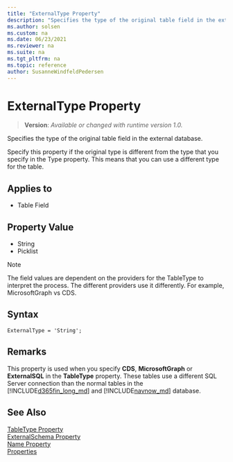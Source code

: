```yaml
---
title: "ExternalType Property"
description: "Specifies the type of the original table field in the external database."
ms.author: solsen
ms.custom: na
ms.date: 06/23/2021
ms.reviewer: na
ms.suite: na
ms.tgt_pltfrm: na
ms.topic: reference
author: SusanneWindfeldPedersen
---
```

[//]: # (START>DO_NOT_EDIT)
[//]: # (IMPORTANT:Do not edit any of the content between here and the END>DO_NOT_EDIT.)
[//]: # (Any modifications should be made in the .xml files in the ModernDev repo.)
# ExternalType Property
> **Version**: _Available or changed with runtime version 1.0._

Specifies the type of the original table field in the external database.

Specify this property if the original type is different from the type that you specify in the Type property. This means that you can use a different type for the table.

## Applies to
-   Table Field

[//]: # (IMPORTANT: END>DO_NOT_EDIT)

## Property Value

- String  
- Picklist

> [!NOTE]  
> The field values are dependent on the providers for the TableType to interpret the process. The different providers use it differently. For example, MicrosoftGraph vs CDS. 

## Syntax

```AL
ExternalType = 'String';
```

## Remarks

This property is used when you specify **CDS**, **MicrosoftGraph** or **ExternalSQL** in the **TableType** property. These tables use a different SQL Server connection than the normal tables in the [!INCLUDE[d365fin_long_md](../includes/d365fin_long_md.md)] and [!INCLUDE[navnow_md](../includes/navnow_md.md)] database.  

## See Also

[TableType Property](devenv-tabletype-property.md)  
[ExternalSchema Property](devenv-externalschema-property.md)  
[Name Property](./devenv-properties.md)  
[Properties](devenv-properties.md)